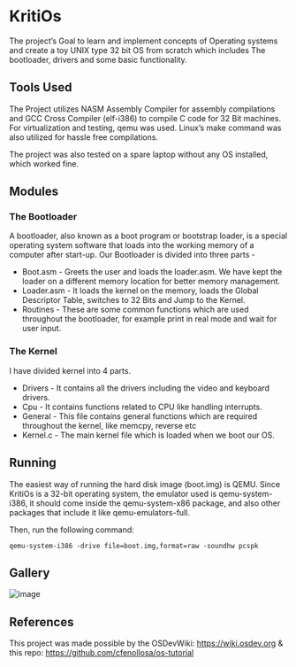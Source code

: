 # KritiOs
The project’s Goal to learn and implement concepts of Operating systems and create a toy UNIX type 32 bit OS from scratch which includes
The bootloader, drivers and some basic functionality.

## Tools Used

The Project utilizes NASM Assembly Compiler for assembly compilations and GCC Cross Compiler (elf-i386) to compile C code for 32 Bit machines. 
For virtualization and testing,  qemu was used. 
Linux’s make command was also utilized for hassle free compilations.  

The project was also tested on a spare laptop without any OS installed, which worked fine.

## Modules

### The Bootloader

A bootloader, also known as a boot program or bootstrap loader, is a special operating system software that loads into the working memory of a computer after start-up.
Our Bootloader is divided into three parts -
* Boot.asm - Greets the user and loads the loader.asm. We have kept the loader on a different memory location for better memory management.
* Loader.asm - It loads the kernel on the memory, loads the Global Descriptor Table, switches to 32 Bits and Jump to the Kernel.
* Routines - These are some common functions which are used throughout the bootloader, for example print in real mode and wait for user input.

### The Kernel

I have divided kernel into 4 parts.
* Drivers - It contains all the drivers including the video and keyboard drivers.
* Cpu - It contains functions related to CPU like handling interrupts.
* General - This file contains general functions which are required throughout the kernel, like memcpy, reverse etc
* Kernel.c - The main kernel file which is loaded when we boot our OS.

## Running

The easiest way of running the hard disk image (boot.img) is QEMU. Since KritiOs is a 32-bit operating system, the emulator used is qemu-system-i386, it should come inside the qemu-system-x86 package, and also other packages that include it like qemu-emulators-full. 

Then, run the following command:

`qemu-system-i386 -drive file=boot.img,format=raw -soundhw pcspk`

## Gallery

![image](https://user-images.githubusercontent.com/50898928/187917260-16547852-7657-4872-8194-59f07b985c7d.png)


## References

This project was made possible by the OSDevWiki: https://wiki.osdev.org & this repo: https://github.com/cfenollosa/os-tutorial
